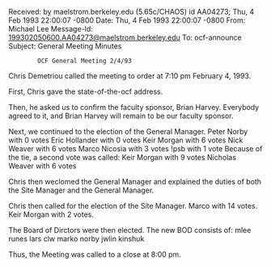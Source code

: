 Received: by maelstrom.berkeley.edu (5.65c/CHAOS)
	id AA04273; Thu, 4 Feb 1993 22:00:07 -0800
Date: Thu, 4 Feb 1993 22:00:07 -0800
From: Michael Lee <mlee>
Message-Id: <199302050600.AA04273@maelstrom.berkeley.edu>
To: ocf-announce
Subject: General Meeting Minutes


			OCF General Meeting 2/4/93

Chris Demetriou called the meeting to order at 7:10 pm February 4, 1993.

First, Chris gave the state-of-the-ocf address.

Then, he asked us to confirm the faculty sponsor, Brian Harvey.  Everybody
agreed to it, and Brian Harvey will remain to be our faculty sponsor.

Next, we continued to the election of the General Manager.
	Peter Norby with 0 votes
	Eric Hollander with 0 votes
	Keir Morgan with 6 votes
	Nick Weaver with 6 votes
	Marco Nicosia with 3 votes
	!psb with 1 vote
  Because of the tie, a second vote was called:
	Keir Morgan with 9 votes
	Nicholas Weaver with 6 votes

Chris then weclomed the General Manager and explained the duties of both the
Site Manager and the General Manager.

Chris then called for the election of the Site Manager.
	Marco with 14 votes.
	Keir Morgan with 2 votes.

The Board of Dirctors were then elected.  The new BOD consists of:
	mlee			runes
	lars			clw
	marko			norby
	jwlin			kinshuk

Thus, the Meeting was called to a close at 8:00 pm.

